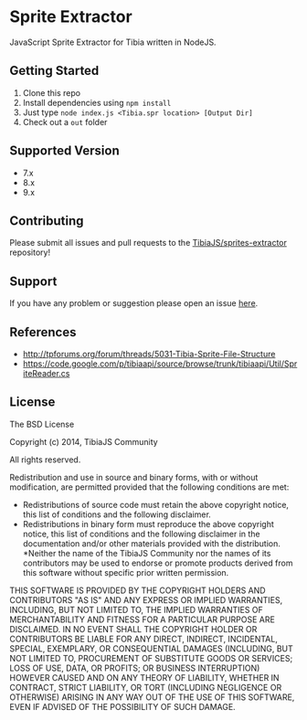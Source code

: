 # Sprite Extractor

JavaScript Sprite Extractor for Tibia written in NodeJS.

## Getting Started

1. Clone this repo
2. Install dependencies using `npm install`
3. Just type `node index.js <Tibia.spr location> [Output Dir]`
4. Check out a `out` folder

## Supported Version
  * 7.x
  * 8.x
  * 9.x

## Contributing
Please submit all issues and pull requests to the [TibiaJS/sprites-extractor](http://github.com/TibiaJS/sprites-extractor) repository!

## Support
If you have any problem or suggestion please open an issue [here](http://github.com/TibiaJS/sprites-extractor/issues).

## References
* http://tpforums.org/forum/threads/5031-Tibia-Sprite-File-Structure
* https://code.google.com/p/tibiaapi/source/browse/trunk/tibiaapi/Util/SpriteReader.cs

## License
The BSD License

Copyright (c) 2014, TibiaJS Community

All rights reserved.

Redistribution and use in source and binary forms, with or without modification, are permitted provided that the following conditions are met:

* Redistributions of source code must retain the above copyright notice, this list of conditions and the following disclaimer.
* Redistributions in binary form must reproduce the above copyright notice, this list of conditions and the following disclaimer in the documentation and/or other materials provided with the distribution.
*Neither the name of the TibiaJS Community nor the names of its contributors may be used to endorse or promote products derived from this software without specific prior written permission.

THIS SOFTWARE IS PROVIDED BY THE COPYRIGHT HOLDERS AND CONTRIBUTORS "AS IS" AND ANY EXPRESS OR IMPLIED WARRANTIES, INCLUDING, BUT NOT LIMITED TO, THE IMPLIED WARRANTIES OF MERCHANTABILITY AND FITNESS FOR A PARTICULAR PURPOSE ARE DISCLAIMED. IN NO EVENT SHALL THE COPYRIGHT HOLDER OR CONTRIBUTORS BE LIABLE FOR ANY DIRECT, INDIRECT, INCIDENTAL, SPECIAL, EXEMPLARY, OR CONSEQUENTIAL DAMAGES (INCLUDING, BUT NOT LIMITED TO, PROCUREMENT OF SUBSTITUTE GOODS OR SERVICES; LOSS OF USE, DATA, OR PROFITS; OR BUSINESS INTERRUPTION) HOWEVER CAUSED AND ON ANY THEORY OF LIABILITY, WHETHER IN CONTRACT, STRICT LIABILITY, OR TORT (INCLUDING NEGLIGENCE OR OTHERWISE) ARISING IN ANY WAY OUT OF THE USE OF THIS SOFTWARE, EVEN IF ADVISED OF THE POSSIBILITY OF SUCH DAMAGE.
